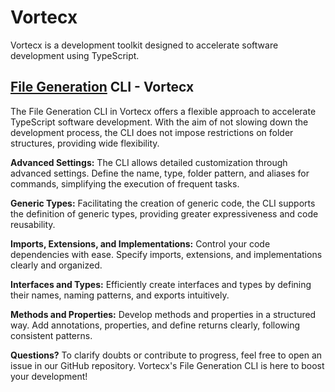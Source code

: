 # Vortecx

Vortecx is a development toolkit designed to accelerate software development using TypeScript.

## <a href="./packages/vortecx/README.md#filegen-cli">File Generation</a> CLI - Vortecx

The File Generation CLI in Vortecx offers a flexible approach to accelerate TypeScript software development. With the aim of not slowing down the development process, the CLI does not impose restrictions on folder structures, providing wide flexibility.

**Advanced Settings:**
The CLI allows detailed customization through advanced settings. Define the name, type, folder pattern, and aliases for commands, simplifying the execution of frequent tasks.

**Generic Types:**
Facilitating the creation of generic code, the CLI supports the definition of generic types, providing greater expressiveness and code reusability.

**Imports, Extensions, and Implementations:**
Control your code dependencies with ease. Specify imports, extensions, and implementations clearly and organized.

**Interfaces and Types:**
Efficiently create interfaces and types by defining their names, naming patterns, and exports intuitively.

**Methods and Properties:**
Develop methods and properties in a structured way. Add annotations, properties, and define returns clearly, following consistent patterns.

**Questions?**
To clarify doubts or contribute to progress, feel free to open an issue in our GitHub repository. Vortecx's File Generation CLI is here to boost your development!
